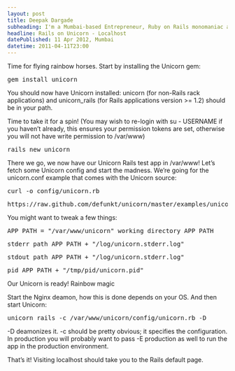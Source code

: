 ```yaml
---
layout: post
title: Deepak Dargade
subheading: I'm a Mumbai-based Entrepreneur, Ruby on Rails monomaniac and Food enthusiast.<br/>Best known for turning ideas into reality and Co-founder of Classpro.
headline: Rails on Unicorn - Localhost
datePublished: 11 Apr 2012, Mumbai
datetime: 2011-04-11T23:00
---
```


Time for flying rainbow horses. Start by installing the Unicorn gem:

<pre>
gem install unicorn
</pre>

You should now have Unicorn installed: unicorn (for non-Rails rack applications) and unicorn_rails (for Rails applications version >= 1.2) should be in your path.

Time to take it for a spin! (You may wish to re-login with su - USERNAME if you haven’t already, this ensures your permission tokens are set, otherwise you will not have write permission to /var/www)

<pre>
rails new unicorn
</pre>

There we go, we now have our Unicorn Rails test app in /var/www! Let’s fetch some Unicorn config and start the madness. We’re going for the unicorn.conf example that comes with the Unicorn source:

<pre>
curl -o config/unicorn.rb
</pre>

<pre>
https://raw.github.com/defunkt/unicorn/master/examples/unicorn.conf.rb
</pre>

You might want to tweak a few things:

<pre>
APP_PATH = "/var/www/unicorn" working_directory APP_PATH
</pre>

<pre>
stderr_path APP_PATH + "/log/unicorn.stderr.log"
</pre>

<pre>
stdout_path APP_PATH + "/log/unicorn.stderr.log"
</pre>

<pre>
pid APP_PATH + "/tmp/pid/unicorn.pid"
</pre>

Our Unicorn is ready! Rainbow magic

Start the Nginx deamon, how this is done depends on your OS. And then start Unicorn:

<pre>
unicorn_rails -c /var/www/unicorn/config/unicorn.rb -D
</pre>

-D deamonizes it. -c should be pretty obvious; it specifies the configuration. In production you will probably want to pass -E production as well to run the app in the production environment.

That’s it! Visiting localhost should take you to the Rails default page.